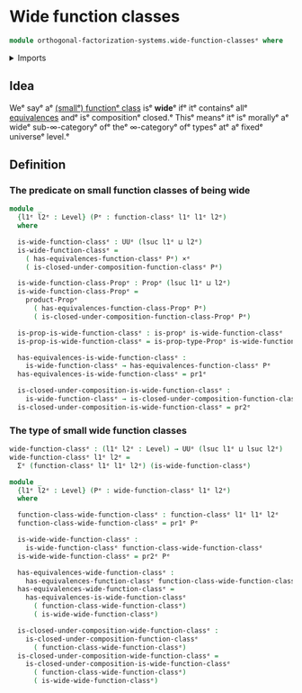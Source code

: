 # Wide function classes

```agda
module orthogonal-factorization-systems.wide-function-classesᵉ where
```

<details><summary>Imports</summary>

```agda
open import foundation.cartesian-product-typesᵉ
open import foundation.dependent-pair-typesᵉ
open import foundation.function-typesᵉ
open import foundation.propositionsᵉ
open import foundation.universe-levelsᵉ

open import orthogonal-factorization-systems.function-classesᵉ
```

</details>

## Idea

Weᵉ sayᵉ aᵉ
[(smallᵉ) functionᵉ class](orthogonal-factorization-systems.function-classes.mdᵉ)
isᵉ **wide**ᵉ ifᵉ itᵉ containsᵉ allᵉ [equivalences](foundation-core.equivalences.mdᵉ)
andᵉ isᵉ compositionᵉ closed.ᵉ Thisᵉ meansᵉ itᵉ isᵉ morallyᵉ aᵉ wideᵉ sub-∞-categoryᵉ ofᵉ theᵉ
∞-categoryᵉ ofᵉ typesᵉ atᵉ aᵉ fixedᵉ universeᵉ level.ᵉ

## Definition

### The predicate on small function classes of being wide

```agda
module _
  {l1ᵉ l2ᵉ : Level} (Pᵉ : function-classᵉ l1ᵉ l1ᵉ l2ᵉ)
  where

  is-wide-function-classᵉ : UUᵉ (lsuc l1ᵉ ⊔ l2ᵉ)
  is-wide-function-classᵉ =
    ( has-equivalences-function-classᵉ Pᵉ) ×ᵉ
    ( is-closed-under-composition-function-classᵉ Pᵉ)

  is-wide-function-class-Propᵉ : Propᵉ (lsuc l1ᵉ ⊔ l2ᵉ)
  is-wide-function-class-Propᵉ =
    product-Propᵉ
      ( has-equivalences-function-class-Propᵉ Pᵉ)
      ( is-closed-under-composition-function-class-Propᵉ Pᵉ)

  is-prop-is-wide-function-classᵉ : is-propᵉ is-wide-function-classᵉ
  is-prop-is-wide-function-classᵉ = is-prop-type-Propᵉ is-wide-function-class-Propᵉ

  has-equivalences-is-wide-function-classᵉ :
    is-wide-function-classᵉ → has-equivalences-function-classᵉ Pᵉ
  has-equivalences-is-wide-function-classᵉ = pr1ᵉ

  is-closed-under-composition-is-wide-function-classᵉ :
    is-wide-function-classᵉ → is-closed-under-composition-function-classᵉ Pᵉ
  is-closed-under-composition-is-wide-function-classᵉ = pr2ᵉ
```

### The type of small wide function classes

```agda
wide-function-classᵉ : (l1ᵉ l2ᵉ : Level) → UUᵉ (lsuc l1ᵉ ⊔ lsuc l2ᵉ)
wide-function-classᵉ l1ᵉ l2ᵉ =
  Σᵉ (function-classᵉ l1ᵉ l1ᵉ l2ᵉ) (is-wide-function-classᵉ)

module _
  {l1ᵉ l2ᵉ : Level} (Pᵉ : wide-function-classᵉ l1ᵉ l2ᵉ)
  where

  function-class-wide-function-classᵉ : function-classᵉ l1ᵉ l1ᵉ l2ᵉ
  function-class-wide-function-classᵉ = pr1ᵉ Pᵉ

  is-wide-wide-function-classᵉ :
    is-wide-function-classᵉ function-class-wide-function-classᵉ
  is-wide-wide-function-classᵉ = pr2ᵉ Pᵉ

  has-equivalences-wide-function-classᵉ :
    has-equivalences-function-classᵉ function-class-wide-function-classᵉ
  has-equivalences-wide-function-classᵉ =
    has-equivalences-is-wide-function-classᵉ
      ( function-class-wide-function-classᵉ)
      ( is-wide-wide-function-classᵉ)

  is-closed-under-composition-wide-function-classᵉ :
    is-closed-under-composition-function-classᵉ
      ( function-class-wide-function-classᵉ)
  is-closed-under-composition-wide-function-classᵉ =
    is-closed-under-composition-is-wide-function-classᵉ
      ( function-class-wide-function-classᵉ)
      ( is-wide-wide-function-classᵉ)
```